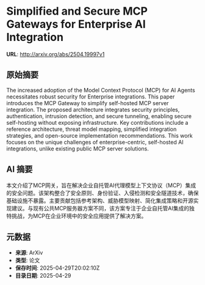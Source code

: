 # Simplified and Secure MCP Gateways for Enterprise AI Integration

**URL**: http://arxiv.org/abs/2504.19997v1

## 原始摘要

The increased adoption of the Model Context Protocol (MCP) for AI Agents
necessitates robust security for Enterprise integrations. This paper introduces
the MCP Gateway to simplify self-hosted MCP server integration. The proposed
architecture integrates security principles, authentication, intrusion
detection, and secure tunneling, enabling secure self-hosting without exposing
infrastructure. Key contributions include a reference architecture, threat
model mapping, simplified integration strategies, and open-source
implementation recommendations. This work focuses on the unique challenges of
enterprise-centric, self-hosted AI integrations, unlike existing public MCP
server solutions.


## AI 摘要

本文介绍了MCP网关，旨在解决企业自托管AI代理模型上下文协议（MCP）集成的安全问题。该架构整合了安全原则、身份验证、入侵检测和安全隧道技术，确保基础设施不暴露。主要贡献包括参考架构、威胁模型映射、简化集成策略和开源实现建议。与现有公共MCP服务器方案不同，该方案专注于企业自托管AI集成的独特挑战，为MCP在企业环境中的安全应用提供了解决方案。

## 元数据

- **来源**: ArXiv
- **类型**: 论文
- **保存时间**: 2025-04-29T20:02:10Z
- **目录日期**: 2025-04-29
